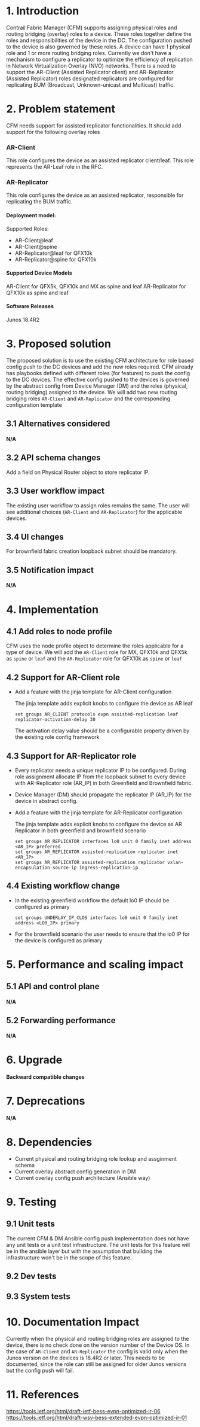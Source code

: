 # 1. Introduction
Contrail Fabric Manager (CFM) supports assigning physical roles and routing bridging (overlay) roles to a device. These roles together define the roles and responsibilities of the device in the DC. The configuration pushed to the device is also governed by these roles. A device can have 1 physical role and 1 or more routing bridging roles.
Currently we don't have a mechanism to configure a replicator to optimize the efficiency of replication in Network Virtualization Overlay (NVO) networks. There is a need to support the AR-Client (Assisted Replicator client) and AR-Replicator (Assisted Replicator) roles designated replicators are configured for replicating BUM (Broadcast, Unknown-unicast and Multicast) traffic.

# 2. Problem statement
CFM needs support for assisted replicator functionalities. It should add support for the following overlay roles
### AR-Client
This role configures the device as an assisted replicator client/leaf. This role represents the AR-Leaf role in the RFC.

### AR-Replicator
This role configures the device as an assisted replicator, responsible for replicating the BUM traffic.

#### Deployment model:
Supported Roles:
- AR-Client@leaf
- AR-Client@spine
- AR-Replicator@leaf for QFX10k
- AR-Replicator@spine for QFX10k

#### Supported Device Models
AR-Client for QFX5k, QFX10k and MX as spine and leaf
AR-Replicator for QFX10k as spine and leaf

#### Software Releases
Junos 18.4R2

# 3. Proposed solution
The proposed solution is to use the existing CFM architecture for role based config push to the DC devices and add the new roles required.
CFM already has playbooks defined with different roles (for features) to push the config to the DC devices.
The effective config pushed to the devices is governed by the abstract config from Device Manager (DM) and the roles (physical, routing bridging) assigned to the device.
We will add two new routing bridging roles `AR-Client` and `AR-Replicator` and the corresponding configuration template

## 3.1 Alternatives considered
#### N/A

## 3.2 API schema changes
Add a field on Physical Router object to store replicator IP.

## 3.3 User workflow impact
The existing user workflow to assign roles remains the same. The user will see additional choices (`AR-Client` and `AR-Replicator`) for the applicable devices.

## 3.4 UI changes
For brownfield fabric creation loopback subnet should be mandatory.

## 3.5 Notification impact
#### N/A

# 4. Implementation
## 4.1 Add roles to node profile
CFM uses the node profile object to determine the roles applicable for a type of device. We will add the `AR-Client` role for MX, QFX10k and QFX5k as `spine` or `leaf` and the `AR-Replicator` role for QFX10k as `spine` or `leaf`

## 4.2 Support for AR-Client role
- Add a feature with the jinja template for AR-Client configuration

  The jinja template adds explicit knobs to configure the device as AR leaf
  ```
  set groups AR_CLIENT protocols evpn assisted-replication leaf replicator-activation-delay 30
  ```
  The activation delay value should be a configurable property driven by the existing role config framework

## 4.3 Support for AR-Replicator role
- Every replicator needs a unique replicator IP to be configured. During role assignment allocate IP from the loopback subnet to every device with AR-Replicator role (AR_IP) in both Greenfield and Brownfield fabric.

- Device Manager (DM) should propagate the replicator IP (AR_IP) for the device in abstract config.

- Add a feature with the jinja template for AR-Replicator configuration

  The jinja template adds explicit knobs to configure the device as AR Replicator in both greenfield and brownfield scenario
  ```
  set groups AR_REPLICATOR interfaces lo0 unit 0 family inet address <AR_IP> preferred
  set groups AR_REPLICATOR assisted-replication replicator inet <AR_IP>
  set groups AR_REPLICATOR assisted-replication replicator vxlan-encapsulation-source-ip ingress-replication-ip
  ```

## 4.4 Existing workflow change
- In the existing greenfield workflow the default lo0 IP should be configured as primary
  ```
  set groups UNDERLAY_IP_CLOS interfaces lo0 unit 0 family inet address <LO0_IP> primary
  ```

- For the brownfield scenario the user needs to ensure that the lo0 IP for the device is configured as primary

# 5. Performance and scaling impact
## 5.1 API and control plane
#### N/A

## 5.2 Forwarding performance
#### N/A

# 6. Upgrade
#### Backward compatible changes

# 7. Deprecations
#### N/A

# 8. Dependencies
- Current physical and routing bridging role lookup and assginment schema
- Current overlay abstract config generation in DM
- Current overlay config push architecture (Ansible way)

# 9. Testing
## 9.1 Unit tests
The current CFM & DM Ansible config push implementation does not have any unit tests or a unit test infrastructure.
The unit tests for this feature will be in the ansible layer but with the assumption that building the infrastructure won't be in the scope of this feature.

## 9.2 Dev tests
## 9.3 System tests

# 10. Documentation Impact
Currently when the physical and routing bridging roles are assigned to the device, there is no check done on the version number of the Device OS.
In the case of `AR-Client` and `AR-Replicator` the config is valid only when the Junos version on the devices is 18.4R2 or later.
This needs to be documented, since the role can still be assigned for older Junos versions but the config push will fail.

# 11. References
https://tools.ietf.org/html/draft-ietf-bess-evpn-optimized-ir-06
https://tools.ietf.org/html/draft-wsv-bess-extended-evpn-optimized-ir-01
